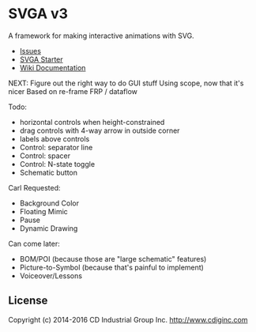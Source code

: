 # SVGA v3

A framework for making interactive animations with SVG.

* [Issues](https://github.com/cdig/svga/issues)
* [SVGA Starter](https://github.com/cdig/svg-activity-starter)
* [Wiki Documentation](https://github.com/cdig/lunchboxsessions/wiki)


NEXT: Figure out the right way to do GUI stuff
  Using scope, now that it's nicer
  Based on re-frame FRP / dataflow


Todo:
* horizontal controls when height-constrained
* drag controls with 4-way arrow in outside corner
* labels above controls
* Control: separator line
* Control: spacer
* Control: N-state toggle
* Schematic button

Carl Requested:
* Background Color
* Floating Mimic
* Pause
* Dynamic Drawing

Can come later:
* BOM/POI (because those are "large schematic" features)
* Picture-to-Symbol (because that's painful to implement)
* Voiceover/Lessons


## License
Copyright (c) 2014-2016 CD Industrial Group Inc. http://www.cdiginc.com
